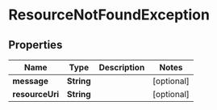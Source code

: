 

# ResourceNotFoundException


## Properties

| Name | Type | Description | Notes |
|------------ | ------------- | ------------- | -------------|
|**message** | **String** |  |  [optional] |
|**resourceUri** | **String** |  |  [optional] |



